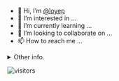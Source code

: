 - 👋 Hi, I’m [@loyep](https://github.com/loyep)
- 👀 I’m interested in ...
- 🌱 I’m currently learning ...
- 💞️ I’m looking to collaborate on ...
- 📫 How to reach me ...

<details>
  <summary>Other info.</summary>
  <br>

<!--START_SECTION:waka-->

```txt
Vue.js           7 hrs 46 mins   ██████████████████░░░░░░░   72.64 %
TypeScript       2 hrs 22 mins   █████▓░░░░░░░░░░░░░░░░░░░   22.25 %
HTML             15 mins         ▓░░░░░░░░░░░░░░░░░░░░░░░░   02.44 %
JSON             7 mins          ▒░░░░░░░░░░░░░░░░░░░░░░░░   01.13 %
GitIgnore file   6 mins          ▒░░░░░░░░░░░░░░░░░░░░░░░░   00.99 %
```

<!--END_SECTION:waka-->

</details>

![visitors](https://visitor-badge.glitch.me/badge?page_id=loyep.loyep)
